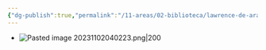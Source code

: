 ```yaml
---
{"dg-publish":true,"permalink":"/11-areas/02-biblioteca/lawrence-de-arabia-richard-p-graves/","noteIcon":""}
---
```


- ![Pasted image 20231102040223.png|200](/img/user/10%20Entrada%20%F0%9F%9B%92/%F0%9F%92%BE%20Adjuntos/Pasted%20image%2020231102040223.png)